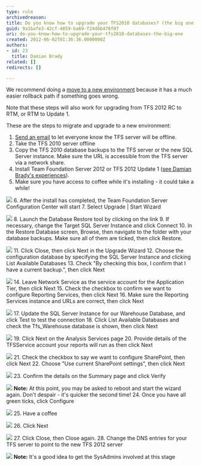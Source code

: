 ```yaml
---
type: rule
archivedreason: 
title: Do you know how to upgrade your TFS2010 databases? (the big one)
guid: 9a1bafe3-42cf-4859-ba69-f24d6b478f07
uri: do-you-know-how-to-upgrade-your-tfs2010-databases-the-big-one
created: 2012-06-02T01:36:36.0000000Z
authors:
- id: 23
  title: Damian Brady
related: []
redirects: []

---
```


We recommend doing a [move to a new environment](/Pages/MigrationChoices.aspx) because it has a much easier rollback path if something goes wrong.

Note that these steps will also work for upgrading from TFS 2012 RC to RTM, or RTM to Update 1.

<!--endintro-->

These are the steps to migrate and upgrade to a new environment:

1. [Send an email](http://www.ssw.com.au/SSW/Standards/Rules/RulesToBetterNetworks.aspx#rebootrestart) to let everyone know the TFS server will be offline.
2. Take the TFS 2010 server offline
3. Copy the TFS 2010 database backups to the TFS server or the new SQL Server instance. Make sure the URL is accessible from the TFS server via a network share.
4. Install Team Foundation Server 2012 or TFS 2012 Update 1 ([see Damian Brady's experiences](http://blog.damianbrady.com.au/2012/11/27/tfs-2012-with-update-1-done/)).
5. Make sure you have access to coffee while it's installing - it could take a while!

![](ssw-coffee.png)
6. After the install has completed, the Team Foundation Server Configuration Center will start
7. Select Upgrade | Start Wizard

![](tfs_upgrade_existing.png)
8. Launch the Database Restore tool by clicking on the link
9. If necessary, change the Target SQL Server Instance and click Connect
10. In the Restore Database screen, Browse, then navigate to the folder with your database backups. Make sure all of them are ticked, then click Restore.

![](tfs_restore_dbs.png)
11. Click Close, then click Next in the Upgrade Wizard
12. Choose the configuration database by specifying the SQL Server Instance and clicking List Available Databases
13. Check "By checking this box, I confirm that I have a current backup.", then click Next

![](tfs_config_db.png)
14. Leave Network Service as the service account for the Application Tier, then click Next
15. Check the checkbox to confirm we want to configure Reporting Services, then click Next
16. Make sure the Reporting Services instance and URLs are correct, then click Next

![](tfs_config_reporting.png)
17. Update the SQL Server Instance for our Warehouse Database, and click Test to test the connection
18. Click List Available Databases and check the Tfs\_Warehouse database is shown, then click Next

![](tfs_warehouse.png)
19. Click Next on the Analysis Services page
20. Provide details of the TFSService account your reports will run as then click Next

![](tfs_reports_run_as.png)
21. Check the checkbox to say we want to configure SharePoint, then click Next
22. Choose "Use current SharePoint settings", then click Next

![](tfs_sharepoint.png)
23. Confirm the details on the Summary page and click Verify

![](tfs_summary.png)
 **Note:** At this point, you may be asked to reboot and start the wizard again.  Don't despair - it's quicker the second time!
24. Once you have all green ticks, click Configure

![](tfs_final_configure.png)
25. Have a coffee

![](ssw-coffee.png)
26. Click Next

![](tfs_upgrade_complete.png)
27. Click Close, then Close again.
28. Change the DNS entries for your TFS server to point to the new TFS 2012 server

![](tfs_dns.png)
 **Note:** It's a good idea to get the SysAdmins involved at this stage
